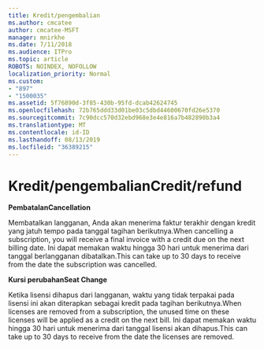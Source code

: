 ```yaml
---
title: Kredit/pengembalian
ms.author: cmcatee
author: cmcatee-MSFT
manager: mnirkhe
ms.date: 7/11/2018
ms.audience: ITPro
ms.topic: article
ROBOTS: NOINDEX, NOFOLLOW
localization_priority: Normal
ms.custom:
- "897"
- "1500035"
ms.assetid: 5f76890d-3f85-430b-95fd-dcab42624745
ms.openlocfilehash: 72b765ddd33d01be03c5dbd44600670fd26e5370
ms.sourcegitcommit: 7c90dcc570d32ebd968e3e4e816a7b482890b3a4
ms.translationtype: MT
ms.contentlocale: id-ID
ms.lasthandoff: 08/13/2019
ms.locfileid: "36389215"
---
```

# <a name="creditrefund"></a><span data-ttu-id="5e9b2-102">Kredit/pengembalian</span><span class="sxs-lookup"><span data-stu-id="5e9b2-102">Credit/refund</span></span>

<span data-ttu-id="5e9b2-103">**Pembatalan**</span><span class="sxs-lookup"><span data-stu-id="5e9b2-103">**Cancellation**</span></span>
  
<span data-ttu-id="5e9b2-104">Membatalkan langganan, Anda akan menerima faktur terakhir dengan kredit yang jatuh tempo pada tanggal tagihan berikutnya.</span><span class="sxs-lookup"><span data-stu-id="5e9b2-104">When cancelling a subscription, you will receive a final invoice with a credit due on the next billing date.</span></span> <span data-ttu-id="5e9b2-105">Ini dapat memakan waktu hingga 30 hari untuk menerima dari tanggal berlangganan dibatalkan.</span><span class="sxs-lookup"><span data-stu-id="5e9b2-105">This can take up to 30 days to receive from the date the subscription was cancelled.</span></span>
  
<span data-ttu-id="5e9b2-106">**Kursi perubahan**</span><span class="sxs-lookup"><span data-stu-id="5e9b2-106">**Seat Change**</span></span>
  
<span data-ttu-id="5e9b2-107">Ketika lisensi dihapus dari langganan, waktu yang tidak terpakai pada lisensi ini akan diterapkan sebagai kredit pada tagihan berikutnya.</span><span class="sxs-lookup"><span data-stu-id="5e9b2-107">When licenses are removed from a subscription, the unused time on these licenses will be applied as a credit on the next bill.</span></span> <span data-ttu-id="5e9b2-108">Ini dapat memakan waktu hingga 30 hari untuk menerima dari tanggal lisensi akan dihapus.</span><span class="sxs-lookup"><span data-stu-id="5e9b2-108">This can take up to 30 days to receive from the date the licenses are removed.</span></span>